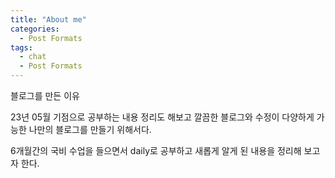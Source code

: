 ```yaml
---
title: "About me"
categories:
  - Post Formats
tags:
  - chat
  - Post Formats
---
```


블로그를 만든 이유

23년 05월 기점으로 공부하는 내용 정리도 해보고 
깔끔한 블로그와 수정이 다양하게 가능한 나만의 블로그를 만들기 위해서다.

6개월간의 국비 수업을 들으면서 daily로 공부하고 새롭게 알게 된 내용을 정리해 보고자 한다.


